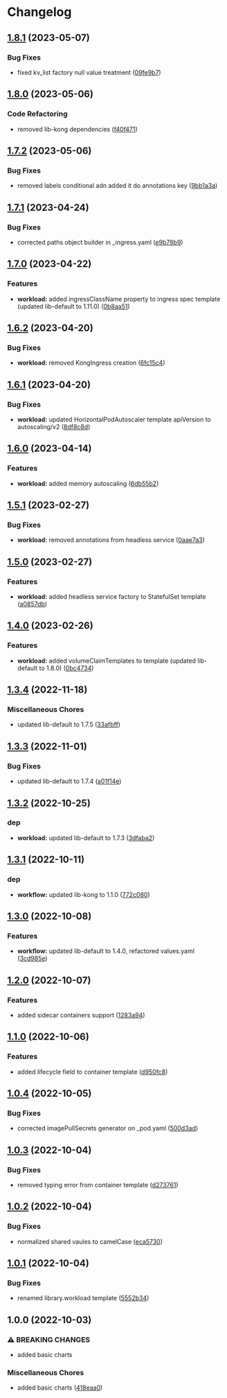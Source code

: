 # Changelog

## [1.8.1](https://github.com/ptonini/helm-charts/compare/workload-v1.8.0...workload-v1.8.1) (2023-05-07)


### Bug Fixes

* fixed kv_list factory null value treatment ([09fe9b7](https://github.com/ptonini/helm-charts/commit/09fe9b763dd169bb0c2da9d07cfdb4c2818162e2))

## [1.8.0](https://github.com/ptonini/helm-charts/compare/workload-v1.7.2...workload-v1.8.0) (2023-05-06)


### Code Refactoring

* removed lib-kong dependencies ([f40f471](https://github.com/ptonini/helm-charts/commit/f40f47183684aad6329440b2b565af15068f0efc))

## [1.7.2](https://github.com/ptonini/helm-charts/compare/workload-v1.7.1...workload-v1.7.2) (2023-05-06)


### Bug Fixes

* removed labels conditional adn added it do annotations key ([9bb1a3a](https://github.com/ptonini/helm-charts/commit/9bb1a3a11b6833afc626dec44475f429adea7c67))

## [1.7.1](https://github.com/ptonini/helm-charts/compare/workload-v1.7.0...workload-v1.7.1) (2023-04-24)


### Bug Fixes

* corrected paths object builder in _ingress.yaml ([e9b78b9](https://github.com/ptonini/helm-charts/commit/e9b78b9c8364b2cb48bb4473a802f6501f2081a9))

## [1.7.0](https://github.com/ptonini/helm-charts/compare/workload-v1.6.2...workload-v1.7.0) (2023-04-22)


### Features

* **workload:** added ingressClassName property to ingress spec template (updated lib-default to 1.11.0) ([0b8aa51](https://github.com/ptonini/helm-charts/commit/0b8aa51c84c740389a79a24e0547bd0fc70b76b6))

## [1.6.2](https://github.com/ptonini/helm-charts/compare/workload-v1.6.1...workload-v1.6.2) (2023-04-20)


### Bug Fixes

* **workload:** removed KongIngress creation ([6fc15c4](https://github.com/ptonini/helm-charts/commit/6fc15c4cafb884bd5bf0ec0de99cab62d10f9d5a))

## [1.6.1](https://github.com/ptonini/helm-charts/compare/workload-v1.6.0...workload-v1.6.1) (2023-04-20)


### Bug Fixes

* **workload:** updated HorizontalPodAutoscaler template apiVersion to autoscaling/v2 ([8df8c8d](https://github.com/ptonini/helm-charts/commit/8df8c8d1119842fad9e5a38131c8284b0ce980e9))

## [1.6.0](https://github.com/ptonini/helm-charts/compare/workload-v1.5.1...workload-v1.6.0) (2023-04-14)


### Features

* **workload:** added memory autoscaling ([6db55b2](https://github.com/ptonini/helm-charts/commit/6db55b2aab14ca96ccf9b31df7db17f1c2e855f0))

## [1.5.1](https://github.com/ptonini/helm-charts/compare/workload-v1.5.0...workload-v1.5.1) (2023-02-27)


### Bug Fixes

* **workload:** removed annotations from headless service ([0aae7a3](https://github.com/ptonini/helm-charts/commit/0aae7a36da38ccb3a83b692c9cf203be32f6100b))

## [1.5.0](https://github.com/ptonini/helm-charts/compare/workload-v1.4.0...workload-v1.5.0) (2023-02-27)


### Features

* **workload:** added headless service factory to StatefulSet template ([a0857db](https://github.com/ptonini/helm-charts/commit/a0857db652bbfd532d514757c740185dcf6bd215))

## [1.4.0](https://github.com/ptonini/helm-charts/compare/workload-v1.3.4...workload-v1.4.0) (2023-02-26)


### Features

* **workload:** added volumeClaimTemplates to template (updated lib-default to 1.8.0) ([0bc4734](https://github.com/ptonini/helm-charts/commit/0bc473488fdd792c686d4710a0ca695ce2146ca8))

## [1.3.4](https://github.com/ptonini/helm-charts/compare/workload-v1.3.3...workload-v1.3.4) (2022-11-18)


### Miscellaneous Chores

* updated lib-default to 1.7.5 ([33afbff](https://github.com/ptonini/helm-charts/commit/33afbfffcaa4a2c89fd42ec29bf226110a42a809))

## [1.3.3](https://github.com/ptonini/helm-charts/compare/workload-v1.3.2...workload-v1.3.3) (2022-11-01)


### Bug Fixes

* updated lib-default to 1.7.4 ([a01f14e](https://github.com/ptonini/helm-charts/commit/a01f14e4b0fa2e9c5b4cc3882b40903e215cb356))

## [1.3.2](https://github.com/ptonini/helm-charts/compare/workload-v1.3.1...workload-v1.3.2) (2022-10-25)


### dep

* **workload:** updated lib-default to 1.7.3 ([3dfaba2](https://github.com/ptonini/helm-charts/commit/3dfaba2cdba670b75b380dda96065dba7e0b43b8))

## [1.3.1](https://github.com/ptonini/helm-charts/compare/workload-v1.3.0...workload-v1.3.1) (2022-10-11)


### dep

* **workflow:** updated lib-kong to 1.1.0 ([772c080](https://github.com/ptonini/helm-charts/commit/772c08077989f66b2744ecab03993cae08f8bee8))

## [1.3.0](https://github.com/ptonini/helm-charts/compare/workload-v1.2.0...workload-v1.3.0) (2022-10-08)


### Features

* **workflow:** updated lib-default to 1.4.0, refactored values.yaml ([3cd985e](https://github.com/ptonini/helm-charts/commit/3cd985e176b861e94f37a81e06515864c743c7ad))

## [1.2.0](https://github.com/ptonini/helm-charts/compare/workload-v1.1.0...workload-v1.2.0) (2022-10-07)


### Features

* added sidecar containers support ([1283a94](https://github.com/ptonini/helm-charts/commit/1283a949ca7e679b11cdf8090610e8c63e6c805b))

## [1.1.0](https://github.com/ptonini/helm-charts/compare/workload-v1.0.4...workload-v1.1.0) (2022-10-06)


### Features

* added lifecycle field to container template ([d950fc8](https://github.com/ptonini/helm-charts/commit/d950fc8e6f784e515b3a86a2cc3f2028e6185f4d))

## [1.0.4](https://github.com/ptonini/helm-charts/compare/workload-v1.0.3...workload-v1.0.4) (2022-10-05)


### Bug Fixes

* corrected imagePullSecrets generator on _pod.yaml ([500d3ad](https://github.com/ptonini/helm-charts/commit/500d3ad3d1ce56a42b94bc70283c901d37082b38))

## [1.0.3](https://github.com/ptonini/helm-charts/compare/workload-v1.0.2...workload-v1.0.3) (2022-10-04)


### Bug Fixes

* removed typing error from container template ([d273761](https://github.com/ptonini/helm-charts/commit/d2737611de5010e9c4da27c326e7672f7509ec8c))

## [1.0.2](https://github.com/ptonini/helm-charts/compare/workload-v1.0.1...workload-v1.0.2) (2022-10-04)


### Bug Fixes

* normalized shared vaules to camelCase ([eca5730](https://github.com/ptonini/helm-charts/commit/eca5730cd50a1cd4b2d8226f54046b0bba4e5a86))

## [1.0.1](https://github.com/ptonini/helm-charts/compare/workload-v1.0.0...workload-v1.0.1) (2022-10-04)


### Bug Fixes

* renamed library.workload template ([5552b34](https://github.com/ptonini/helm-charts/commit/5552b34e36cb8dc2f2d52d8b54a08249bcc72fe4))

## 1.0.0 (2022-10-03)


### ⚠ BREAKING CHANGES

* added basic charts

### Miscellaneous Chores

* added basic charts ([418eaa0](https://github.com/ptonini/helm-charts/commit/418eaa0d04b5ec8fd2b5f6c664e20fddf9eedb56))
